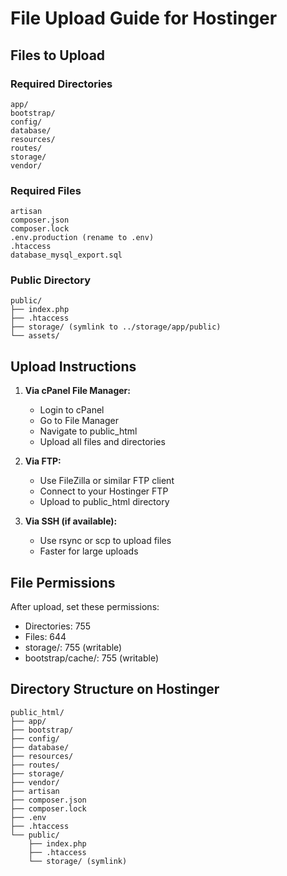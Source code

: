 # File Upload Guide for Hostinger

## Files to Upload

### Required Directories
```
app/
bootstrap/
config/
database/
resources/
routes/
storage/
vendor/
```

### Required Files
```
artisan
composer.json
composer.lock
.env.production (rename to .env)
.htaccess
database_mysql_export.sql
```

### Public Directory
```
public/
├── index.php
├── .htaccess
├── storage/ (symlink to ../storage/app/public)
└── assets/
```

## Upload Instructions

1. **Via cPanel File Manager:**
   - Login to cPanel
   - Go to File Manager
   - Navigate to public_html
   - Upload all files and directories

2. **Via FTP:**
   - Use FileZilla or similar FTP client
   - Connect to your Hostinger FTP
   - Upload to public_html directory

3. **Via SSH (if available):**
   - Use rsync or scp to upload files
   - Faster for large uploads

## File Permissions

After upload, set these permissions:
- Directories: 755
- Files: 644
- storage/: 755 (writable)
- bootstrap/cache/: 755 (writable)

## Directory Structure on Hostinger

```
public_html/
├── app/
├── bootstrap/
├── config/
├── database/
├── resources/
├── routes/
├── storage/
├── vendor/
├── artisan
├── composer.json
├── composer.lock
├── .env
├── .htaccess
└── public/
    ├── index.php
    ├── .htaccess
    └── storage/ (symlink)
```